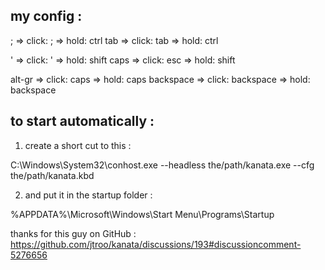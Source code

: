 ## my config :

;      =>  click: ;    => hold: ctrl
tab    => click: tab   => hold: ctrl

'      =>  click: '    => hold: shift
caps   =>  click: esc  => hold: shift

alt-gr =>  click: caps => hold: caps
backspace =>  click: backspace  => hold: backspace



## to start automatically :
1. create a short cut to this :

C:\Windows\System32\conhost.exe --headless the/path/kanata.exe --cfg the/path/kanata.kbd


2. and put it in the startup folder :

%APPDATA%\Microsoft\Windows\Start Menu\Programs\Startup


thanks for this guy on GitHub :
https://github.com/jtroo/kanata/discussions/193#discussioncomment-5276656
